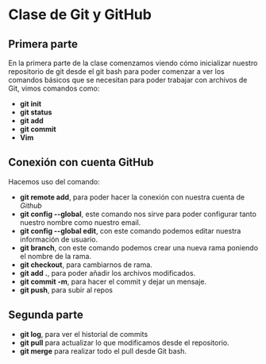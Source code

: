 # Clase de Git y GitHub
## Primera parte ## 
En la primera parte de la clase comenzamos viendo cómo inicializar nuestro repositorio de git desde el git bash para poder comenzar a ver los comandos básicos que se necesitan para poder trabajar con archivos de Git, vimos comandos como: 
+ **git init**
+ **git status**
+ **git add**
+ **git commit** 
+ **Vim**
## Conexión con cuenta GitHub
Hacemos uso del comando:  
+ **git remote add**, para poder hacer la conexión con nuestra cuenta de *Github*
+ **git config --global**, este comando nos sirve para poder configurar tanto nuestro nombre como nuestro email.  
+ **git config --global edit**, con este comando podemos editar nuestra información de usuario.  
+ **git branch**, con este comando podemos crear una nueva rama poniendo el nombre de la rama. 
+ **git checkout**, para cambiarnos de rama. 
+ **git add .**, para poder añadir los archivos modificados.
+ **git  commit -m**, para hacer el commit y dejar un mensaje.
+ **git push**, para subir al repos

## Segunda parte
+ **git log**, para ver el historial de commits
+ **git pull** para actualizar lo que modificamos desde el repositorio. 
+ **git merge** para realizar todo el pull desde Git bash. 
